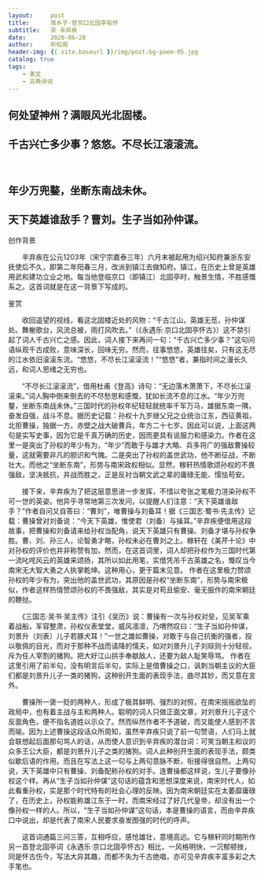 ```yaml
---
layout:     post
title:      南乡子·登京口北固亭有怀
subtitle:   宋 辛弃疾
date:       2020-06-20
author:     听松阁
header-img: {{ site.baseurl }}/img/post-bg-poem-05.jpg
catalog: true
tags:
    - 美文
    - 古典诗词
---
```


## 何处望神州？满眼风光北固楼。
## 千古兴亡多少事？悠悠。不尽长江滚滚流。
&nbsp;
## 年少万兜鍪，坐断东南战未休。
## 天下英雄谁敌手？曹刘。生子当如孙仲谋。



创作背景

　　辛弃疾在公元1203年（宋宁宗嘉泰三年）六月末被起用为绍兴知府兼浙东安抚使后不久，即第二年阳春三月，改派到镇江去做知府。镇江，在历史上曾是英雄用武和建功立业之地。每当他登临京口（即镇江）北固亭时，触景生情，不胜感慨系之。这首词就是在这一背景下写成的。



鉴赏

　　收回遥望的视线，看这北固楼近处的风物：“千古江山，英雄无觅，孙仲谋处。舞榭歌台，风流总被，雨打风吹去。”（《永遇乐·京口北固亭怀古》）这不禁引起了词人千古兴亡之感。因此，词人接下来再问一句：“千古兴亡多少事？”这句问语纵观千古成败，意味深长，回味无穷。然而，往事悠悠，英雄往矣，只有这无尽的江水依旧滚滚东流。“悠悠，不尽长江滚滚流！”“悠悠”者，兼指时间之漫长久远，和词人思绪之无穷也。

　　“不尽长江滚滚流”，借用杜甫《登高》诗句：“无边落木萧萧下，不尽长江滚滚来。”词人胸中倒来倒去的不尽愁思和感慨，犹如长流不息的江水。“年少万兜鍪，坐断东南战未休。”三国时代的孙权年纪轻轻就统率千军万马，雄据东南一隅，奋发自强，战斗不息。据历史记载：孙权十九岁继父兄之业统治江东，西征黄祖，北拒曹操，独据一方。赤壁之战大破曹兵，年方二十七岁。因此可以说，上面这两句是实写史事，因为它是千真万确的历史，因而更具有说服力和感染力。作者在这里一是突出了孙权的年少有为，“年少”而敢于与雄才大略、兵多将广的强敌曹操较量，这就需要非凡的胆识和气魄。二是突出了孙权的盖世武功，他不断征战，不断壮大。而他之“坐断东南”，形势与南宋政权相似。显然，稼轩热情歌颂孙权的不畏强敌，坚决抵抗，并战而胜之，正是反衬当朝文武之辈的庸碌无能、懦怯苟安。

　　接下来，辛弃疾为了把这层意思进一步发挥，不惜以夸张之笔极力渲染孙权不可一世的英姿。他异乎寻常地第三次发问，以提醒人们注意：“天下英雄谁敌手？”作者自问又自答曰：“曹刘”，唯曹操与刘备耳！据《三国志·蜀书·先主传》记载：曹操曾对刘备说：“今天下英雄，惟使君（刘备）与操耳。”辛弃疾便借用这段故事，把曹操和刘备请来给孙权当配角，说天下英雄只有曹操、刘备才堪与孙权争胜。曹、刘、孙三人，论智勇才略，孙权未必在曹刘之上。稼轩在《美芹十论》中对孙权的评价也并非称赞有加，然而，在这首词里，词人却把孙权作为三国时代第一流叱咤风云的英雄来颂扬，其所以如此用笔，实借凭吊千古英雄之名，慨叹当今南宋无大智大勇之人执掌乾坤。这种用心，更于篇末见意。 作者在这里极力赞颂孙权的年少有为，突出他的盖世武功，其原因是孙权“坐断东南”，形势与南宋极似，作者这样热情赞颂孙权的不畏强敌，其实是对苟且偷安、毫无振作的南宋朝廷的鞭挞。

　　《三国志·吴书·吴主传》注引《吴历》说：曹操有一次与孙权对垒，见吴军乘着战船，军容整肃，孙权仪表堂堂，威风凛凛，乃喟然叹曰：“生子当如孙仲谋，刘景升（刘表）儿子若豚犬耳！”一世之雄如曹操，对敢于与自己抗衡的强者，投以敬佩的目光，而对于那种不战而请降的懦夫，如对刘景升儿子刘琮则十分轻视，斥为任人宰割的猪狗。把大好江山拱手奉献敌人，还要为敌人耻笑辱骂。 作者在这里引用了前半句，没有明言后半句，实际上是借曹操之口，讽刺当朝主议的大臣们都是刘景升儿子一类的猪狗，这种别开生面的表现手法，曲尽其妙，而又意在言外。

　　曹操所一褒一贬的两种人，形成了极其鲜明、强烈的对照，在南宋摇摇欲坠的政局中，也有着主战与主和两种人。聪明的词人只做正面文章，对刘景升儿子这个反面角色，便不指名道姓以示众了。然而纵然作者不予道破，而又能使人感到不言而喻。因为上述曹操这段话众所周知，虽然辛弃疾只说了前一句赞语，人们马上就会联想起后面那句骂人的话，从而使人意识到辛弃疾的潜台词：可笑当朝主和议的众多王公大臣，都是刘景升儿子之类的猪狗。词人此种别开生面的表现手法，颇类似歇后语的作用。而且在写法上这一句与上两句意脉不断，衔接得很自然。上两句说，天下英雄中只有曹操、刘备配称孙权的对手。连曹操都这样说，生儿子要像孙权这个样。再从“生子当如孙仲谋”这句话的蕴含和思想深度来说，南宋时代人，如此看重孙权，实是那个时代特有的社会心理的反映。因为南宋朝廷实在太萎靡庸碌了，在历史上，孙权能称雄江东于一时，而南宋经过了好几代皇帝，却没有出一个像孙权一样的人。所以，“生子当如孙仲谋”这句话，本是曹操的语言，而由辛弃疾口中说出，却是代表了南宋人民要求奋发图强的时代的呼声。

　　这首词通篇三问三答，互相呼应，感怆雄壮，意境高远。它与稼轩同时期所作另一首登北固亭词《永遇乐·京口北固亭怀古》相比，一风格明快，一沉郁顿挫，同是怀古伤今，写法大异其趣，而都不失为千古绝唱，亦可见辛弃疾丰富多彩之大手笔也。
